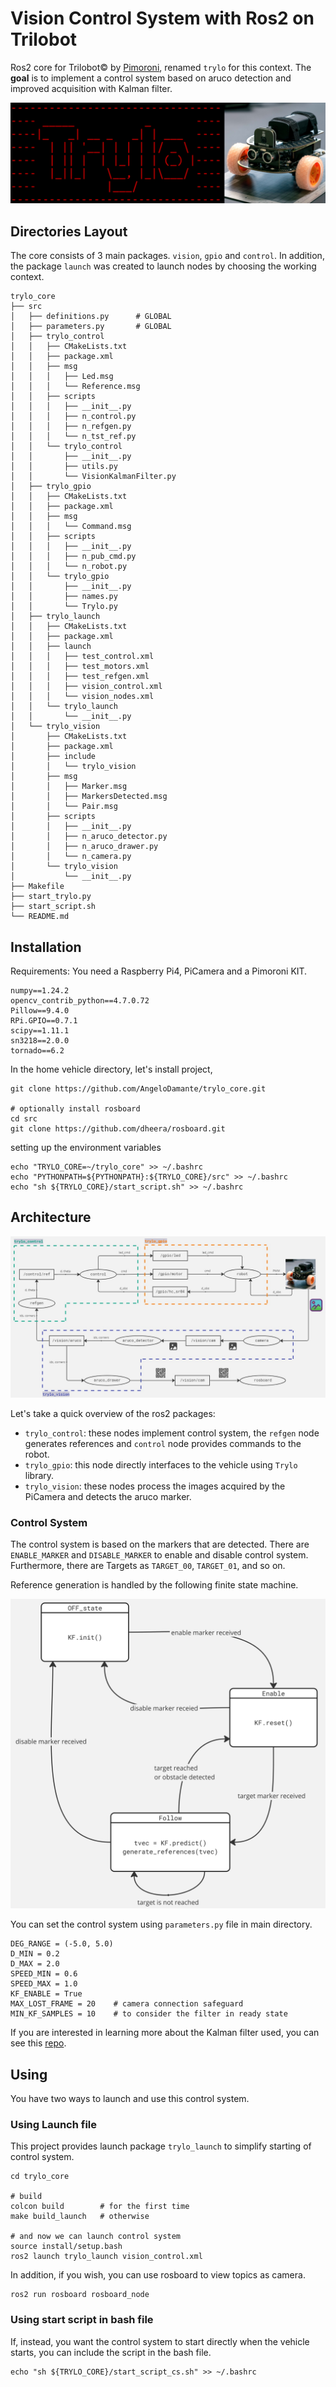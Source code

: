 # Vision Control System with Ros2 on Trilobot
Ros2 core for Trilobot© by [Pimoroni](https://shop.pimoroni.com/products/trilobot), renamed `trylo` for this context. 
The **goal** is to implement a control system based on aruco detection and improved acquisition with Kalman filter.

<p align="center">    
    <img src=doc/trylo_logo_img.jpg  alt="logo"/>
</p>

## Directories Layout
The core consists of 3 main packages. `vision`, `gpio` and `control`. In addition, the package `launch` 
was created to launch nodes by choosing the working context.
```
trylo_core
├── src
│   ├── definitions.py      # GLOBAL
│   ├── parameters.py       # GLOBAL
│   ├── trylo_control       
│   │   ├── CMakeLists.txt
│   │   ├── package.xml
│   │   ├── msg
│   │   │   ├── Led.msg
│   │   │   └── Reference.msg
│   │   ├── scripts         
│   │   │   ├── __init__.py
│   │   │   ├── n_control.py
│   │   │   ├── n_refgen.py
│   │   │   └── n_tst_ref.py
│   │   └── trylo_control
│   │       ├── __init__.py
│   │       ├── utils.py
│   │       └── VisionKalmanFilter.py
│   ├── trylo_gpio
│   │   ├── CMakeLists.txt
│   │   ├── package.xml
│   │   ├── msg
│   │   │   └── Command.msg
│   │   ├── scripts
│   │   │   ├── __init__.py
│   │   │   ├── n_pub_cmd.py
│   │   │   └── n_robot.py
│   │   └── trylo_gpio
│   │       ├── __init__.py
│   │       ├── names.py
│   │       └── Trylo.py
│   ├── trylo_launch
│   │   ├── CMakeLists.txt
│   │   ├── package.xml
│   │   ├── launch
│   │   │   ├── test_control.xml
│   │   │   ├── test_motors.xml
│   │   │   ├── test_refgen.xml
│   │   │   ├── vision_control.xml
│   │   │   └── vision_nodes.xml
│   │   └── trylo_launch
│   │       └── __init__.py
│   └── trylo_vision
│       ├── CMakeLists.txt
│       ├── package.xml
│       ├── include
│       │   └── trylo_vision
│       ├── msg
│       │   ├── Marker.msg
│       │   ├── MarkersDetected.msg
│       │   └── Pair.msg
│       ├── scripts
│       │   ├── __init__.py
│       │   ├── n_aruco_detector.py
│       │   ├── n_aruco_drawer.py
│       │   └── n_camera.py
│       └── trylo_vision
│           └── __init__.py
├── Makefile
├── start_trylo.py
├── start_script.sh
└── README.md
```

## Installation
Requirements:
You need a Raspberry Pi4, PiCamera and a Pimoroni KIT.
```
numpy==1.24.2
opencv_contrib_python==4.7.0.72
Pillow==9.4.0
RPi.GPIO==0.7.1
scipy==1.11.1
sn3218==2.0.0
tornado==6.2
```
In the home vehicle directory, let's install project,
```
git clone https://github.com/AngeloDamante/trylo_core.git

# optionally install rosboard 
cd src
git clone https://github.com/dheera/rosboard.git
```
setting up the environment variables
```
echo "TRYLO_CORE=~/trylo_core" >> ~/.bashrc
echo "PYTHONPATH=${PYTHONPATH}:${TRYLO_CORE}/src" >> ~/.bashrc
echo "sh ${TRYLO_CORE}/start_script.sh" >> ~/.bashrc
```

[//]: # (script per installare tutto)
[//]: # (script per installare tutto con flag di rosboard)

## Architecture
<p align="center">    
    <img src=doc/Trylo_ros2_scheme.jpg  alt="architecture"/>
</p>
Let's take a quick overview of the ros2 packages:

- `trylo_control`: these nodes implement control system, the `refgen` node generates references and `control` node provides commands to the robot.
- `trylo_gpio`: this node directly interfaces to the vehicle using `Trylo` library.
- `trylo_vision`: these nodes process the images acquired by the PiCamera and detects the aruco marker. 

### Control System
The control system is based on the markers that are detected. There are `ENABLE_MARKER` and `DISABLE_MARKER` to enable and disable control system.
Furthermore, there are Targets as `TARGET_00`, `TARGET_01`, and so on. 

Reference generation is handled by the following finite state machine.
<p align="center">    
    <img width=600 src=doc/asf.jpg  alt="architecture"/>
</p>

You can set the control system using `parameters.py` file in main directory.
```
DEG_RANGE = (-5.0, 5.0)
D_MIN = 0.2
D_MAX = 2.0
SPEED_MIN = 0.6
SPEED_MAX = 1.0
KF_ENABLE = True
MAX_LOST_FRAME = 20    # camera connection safeguard
MIN_KF_SAMPLES = 10    # to consider the filter in ready state
```

If you are interested in learning more about the Kalman filter used, 
you can see this [repo](https://github.com/AngeloDamante/pose-estimation-kalman).

## Using
You have two ways to launch and use this control system. 

### Using Launch file
This project provides launch package `trylo_launch` to simplify starting of control system.
```
cd trylo_core

# build
colcon build        # for the first time
make build_launch   # otherwise

# and now we can launch control system
source install/setup.bash
ros2 launch trylo_launch vision_control.xml
```

In addition, if you wish, you can use rosboard to view topics as camera.
```
ros2 run rosboard rosboard_node
```

### Using start script in bash file
If, instead, you want the control system to start directly when the vehicle starts, 
you can include the script in the bash file.

```
echo "sh ${TRYLO_CORE}/start_script_cs.sh" >> ~/.bashrc
```